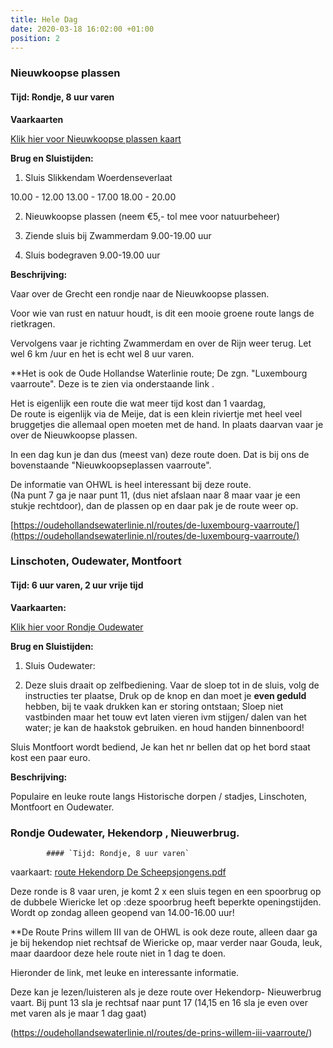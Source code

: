 ```yaml
---
title: Hele Dag
date: 2020-03-18 16:02:00 +01:00
position: 2
---
```


### Nieuwkoopse plassen

#### Tijd: Rondje, 8 uur varen

**Vaarkaarten**

[Klik hier voor Nieuwkoopse plassen kaart](/uploads/route%20Nieuwkoopse%20plassen%20De%20Scheepsjongens.pdf)

**Brug en Sluistijden:**

1. Sluis Slikkendam Woerdenseverlaat

 10.00 - 12.00
 13.00 - 17.00
 18.00 - 20.00

2. Nieuwkoopse plassen (neem €5,- tol mee voor natuurbeheer)

3. Ziende sluis bij Zwammerdam 9.00-19.00 uur

4. Sluis bodegraven 9.00-19.00 uur

**Beschrijving:**

Vaar over de Grecht een rondje naar de Nieuwkoopse plassen.

Voor wie van rust en natuur houdt, is dit een mooie groene route langs de rietkragen.

Vervolgens vaar je richting Zwammerdam en over de Rijn weer terug.    Let wel 6 km /uur en het is echt wel 8 uur varen.

**Het is ook  de Oude Hollandse Waterlinie route; De zgn. "Luxembourg vaarroute". Deze is te zien via onderstaande link .

Het is eigenlijk een route die wat meer tijd kost dan 1 vaardag,  
De route is eigenlijk via de Meije, dat is een klein riviertje met heel veel bruggetjes die allemaal open moeten met de hand.
In plaats daarvan vaar je over de Nieuwkoopse plassen.

In een dag kun je dan dus (meest van) deze route doen.
Dat is bij ons de bovenstaande "Nieuwkoopseplassen vaarroute".

De informatie van OHWL is heel interessant bij deze route.   
(Na punt 7 ga je naar punt 11, (dus niet afslaan naar 8 maar vaar je een stukje rechtdoor), dan de plassen op en daar pak je de route weer op. 

[https://oudehollandsewaterlinie.nl/routes/de-luxembourg-vaarroute/](https://oudehollandsewaterlinie.nl/routes/de-luxembourg-vaarroute/)


### Linschoten, Oudewater, Montfoort

#### Tijd: 6 uur varen, 2 uur vrije tijd

**Vaarkaarten:**

[Klik hier voor Rondje Oudewater](/uploads/rondje%20Oudewater%20-%20Montfoort.pdf)

**Brug en Sluistijden:**

1. Sluis Oudewater:

2. Deze sluis draait op zelfbediening.
   Vaar de sloep tot in de sluis, volg de instructies ter plaatse,
   Druk op de knop en dan moet je **even geduld** hebben, bij te vaak drukken kan er storing ontstaan;
   Sloep niet vastbinden  maar het touw evt laten vieren ivm stijgen/ dalen van het water; je kan de haakstok gebruiken. en houd handen binnenboord!

Sluis Montfoort wordt bediend,
Je kan het nr bellen dat op het bord staat kost een paar euro.

**Beschrijving:**

Populaire en leuke route langs Historische dorpen / stadjes, Linschoten, Montfoort en Oudewater.

### Rondje Oudewater, Hekendorp , Nieuwerbrug.
            #### `Tijd: Rondje, 8 uur varen`


vaarkaart: [route Hekendorp De Scheepsjongens.pdf](/uploads/route%20Hekendorp%20De%20Scheepsjongens.pdf)


Deze ronde is 8 vaar uren, je komt 2 x een sluis tegen en een spoorbrug op de dubbele Wiericke 
let op :deze spoorbrug  heeft beperkte openingstijden.
Wordt op zondag alleen geopend van 14.00-16.00 uur!

**De Route Prins willem III van de OHWL is ook deze route, alleen daar ga je bij hekendop niet rechtsaf de Wiericke op, maar verder  naar Gouda, leuk, maar daardoor deze hele route niet in 1 dag te doen.

Hieronder de link, met leuke en interessante informatie. 

Deze kan je lezen/luisteren als je deze route over Hekendorp- Nieuwerbrug vaart. Bij punt 13 sla je rechtsaf naar punt 17
(14,15 en 16 sla je even over met varen als je maar 1 dag gaat) 

(https://oudehollandsewaterlinie.nl/routes/de-prins-willem-iii-vaarroute/)
